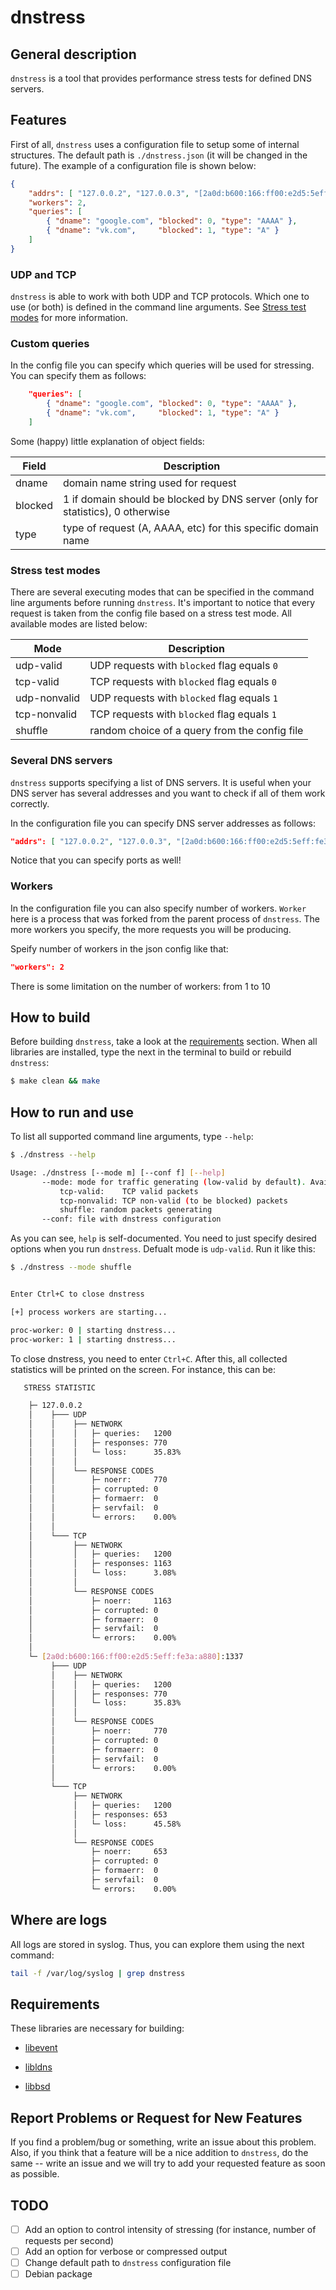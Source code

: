 # dnstress

## General description

`dnstress` is a tool that provides performance stress tests for defined DNS servers.

## Features

First of all, `dnstress` uses a configuration file to setup some of internal structures. The default path is `./dnstress.json` (it will be changed in the future). The example of a configuration file is shown below:

```json
{
    "addrs": [ "127.0.0.2", "127.0.0.3", "[2a0d:b600:166:ff00:e2d5:5eff:fe3a:a880]:1337" ],
    "workers": 2,
    "queries": [
        { "dname": "google.com", "blocked": 0, "type": "AAAA" },
        { "dname": "vk.com",     "blocked": 1, "type": "A" }
    ]
}
```

### UDP and TCP
`dnstress` is able to work with both UDP and TCP protocols. Which one to use (or both) is defined in the command line arguments. See [Stress test modes](#stress-test-modes) for more information.

### Custom queries

In the config file you can specify which queries will be used for stressing. You can specify them as follows:

```json
    "queries": [
        { "dname": "google.com", "blocked": 0, "type": "AAAA" },
        { "dname": "vk.com",     "blocked": 1, "type": "A" }
    ]
```

Some (happy) little explanation of object fields:

| Field | Description |
| ----- | ----------- |
| dname | domain name string used for request |
| blocked | 1 if domain should be blocked by DNS server (only for statistics), 0 otherwise |
| type | type of request (A, AAAA, etc) for this specific domain name |

### Stress test modes

There are several executing modes that can be specified in the command line arguments before running `dnstress`. It's important to notice that every request is taken from the config file based on a stress test mode. All available modes are listed below:

| Mode | Description |
| ---- | ----------- |
| udp-valid | UDP requests with `blocked` flag equals `0` |
| tcp-valid | TCP requests with `blocked` flag equals `0` |
| udp-nonvalid | UDP requests with `blocked` flag equals `1` |
| tcp-nonvalid | TCP requests with `blocked` flag equals `1` |
| shuffle | random choice of a query from the config file |

### Several DNS servers

`dnstress` supports specifying a list of DNS servers. It is useful when your DNS server has several addresses and you want to check if all of them work correctly. 

In the configuration file you can specify DNS server addresses as follows:

```json
"addrs": [ "127.0.0.2", "127.0.0.3", "[2a0d:b600:166:ff00:e2d5:5eff:fe3a:a880]:1337" ] 
```

Notice that you can specify ports as well!

### Workers

In the configuration file you can also specify number of workers. `Worker` here is a process that was forked from the parent process of `dnstress`. The more workers you specify, the more requests you will be producing.

Speify number of workers in the json config like that:

```json
"workers": 2
```

There is some limitation on the number of workers: from 1 to 10

## How to build

Before building `dnstress`, take a look at the [requirements](#requirements) section. When all libraries are installed, type the next in the terminal to build or rebuild `dnstress`:

```sh
$ make clean && make
```

## How to run and use

To list all supported command line arguments, type `--help`:

```sh
$ ./dnstress --help

Usage: ./dnstress [--mode m] [--conf f] [--help]
       --mode: mode for traffic generating (low-valid by default). Available modes:          udp-valid:    UDP valid packets
           tcp-valid:    TCP valid packets
           tcp-nonvalid: TCP non-valid (to be blocked) packets
           shuffle: random packets generating
       --conf: file with dnstress configuration
```

As you can see, `help` is self-documented. You need to just specify desired options when you run `dnstress`. Defualt mode is `udp-valid`. Run it like this:

```sh
$ ./dnstress --mode shuffle


Enter Ctrl+C to close dnstress

[+] process workers are starting...

proc-worker: 0 | starting dnstress...
proc-worker: 1 | starting dnstress...
```

To close dnstress, you need to enter `Ctrl+C`. After this, all collected statistics will be printed on the screen. For instance, this can be:

```sh
   STRESS STATISTIC

    ├─ 127.0.0.2
    │    ├─── UDP
    │    │    ├── NETWORK
    │    │    │   ├─ queries:   1200
    │    │    │   ├─ responses: 770
    │    │    │   └─ loss:      35.83%
    │    │    │          
    │    │    └── RESPONSE CODES
    │    │        ├─ noerr:     770
    │    │        ├─ corrupted: 0
    │    │        ├─ formaerr:  0
    │    │        ├─ servfail:  0
    │    │        └─ errors:    0.00%
    │    │               
    │    └─── TCP
    │         ├── NETWORK
    │         │   ├─ queries:   1200
    │         │   ├─ responses: 1163
    │         │   └─ loss:      3.08%
    │         │          
    │         └── RESPONSE CODES
    │             ├─ noerr:     1163
    │             ├─ corrupted: 0
    │             ├─ formaerr:  0
    │             ├─ servfail:  0
    │             └─ errors:    0.00%
    │                   
    └─ [2a0d:b600:166:ff00:e2d5:5eff:fe3a:a880]:1337
         ├─── UDP
         │    ├── NETWORK
         │    │   ├─ queries:   1200
         │    │   ├─ responses: 770
         │    │   └─ loss:      35.83%
         │    │          
         │    └── RESPONSE CODES
         │        ├─ noerr:     770
         │        ├─ corrupted: 0
         │        ├─ formaerr:  0
         │        ├─ servfail:  0
         │        └─ errors:    0.00%
         │               
         └─── TCP
              ├── NETWORK
              │   ├─ queries:   1200
              │   ├─ responses: 653
              │   └─ loss:      45.58%
              │          
              └── RESPONSE CODES
                  ├─ noerr:     653
                  ├─ corrupted: 0
                  ├─ formaerr:  0
                  ├─ servfail:  0
                  └─ errors:    0.00%

```

## Where are logs

All logs are stored in syslog. Thus, you can explore them using the next command:

```sh
tail -f /var/log/syslog | grep dnstress
```

## Requirements

These libraries are necessary for building:

- [libevent](https://libevent.org/)

- [libldns](https://nlnetlabs.nl/projects/ldns/about/)

- [libbsd](https://libbsd.freedesktop.org/wiki/)

## Report Problems or Request for New Features

If you find a problem/bug or something, write an issue about this problem. Also, if you think that a feature will be a nice addition to `dnstress`, do the same -- write an issue and we will try to add your requested feature as soon as possible.

## TODO

- [ ] Add an option to control intensity of stressing (for instance, number of requests per second)
- [ ] Add an option for verbose or compressed output
- [ ] Change default path to `dnstress` configuration file
- [ ] Debian package